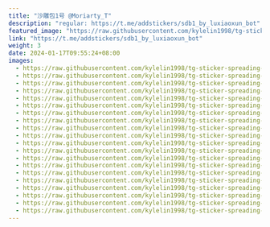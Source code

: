 ```yaml
---
title: "沙雕包1号 @Moriarty_T"
description: "regular: https://t.me/addstickers/sdb1_by_luxiaoxun_bot"
featured_image: "https://raw.githubusercontent.com/kylelin1998/tg-sticker-spreading-worldwide-images/main/img/a3166510-d4a4-48d5-a8b9-228975fef2d3.jpg"
link: "https://t.me/addstickers/sdb1_by_luxiaoxun_bot"
weight: 3
date: 2024-01-17T09:55:24+08:00
images:
  - https://raw.githubusercontent.com/kylelin1998/tg-sticker-spreading-worldwide-images/main/img/a3166510-d4a4-48d5-a8b9-228975fef2d3.jpg
  - https://raw.githubusercontent.com/kylelin1998/tg-sticker-spreading-worldwide-images/main/img/b02c2c97-2a24-40b8-be26-d9ca5c6fb904.jpg
  - https://raw.githubusercontent.com/kylelin1998/tg-sticker-spreading-worldwide-images/main/img/c85baae7-ed03-4859-87ab-52f28c78617b.jpg
  - https://raw.githubusercontent.com/kylelin1998/tg-sticker-spreading-worldwide-images/main/img/19f09bdc-ee4d-4e00-a73a-ef426af2609a.jpg
  - https://raw.githubusercontent.com/kylelin1998/tg-sticker-spreading-worldwide-images/main/img/b7f145a3-92e5-43e8-a06a-e829b4387a47.jpg
  - https://raw.githubusercontent.com/kylelin1998/tg-sticker-spreading-worldwide-images/main/img/d5bfac1b-da6a-41b2-b08f-256c2f8d5eef.jpg
  - https://raw.githubusercontent.com/kylelin1998/tg-sticker-spreading-worldwide-images/main/img/5ee5fb28-a4e7-4fab-ab51-5047cdcddd01.jpg
  - https://raw.githubusercontent.com/kylelin1998/tg-sticker-spreading-worldwide-images/main/img/5c6cb247-0976-46a0-ba71-ea909bc08fef.jpg
  - https://raw.githubusercontent.com/kylelin1998/tg-sticker-spreading-worldwide-images/main/img/01ac6992-839c-498d-b5b5-f6fba53a3816.jpg
  - https://raw.githubusercontent.com/kylelin1998/tg-sticker-spreading-worldwide-images/main/img/50fb8e79-aace-457e-94e6-ad73cf906075.jpg
  - https://raw.githubusercontent.com/kylelin1998/tg-sticker-spreading-worldwide-images/main/img/538483eb-043d-4fa4-b6e1-b783d7e76c89.jpg
  - https://raw.githubusercontent.com/kylelin1998/tg-sticker-spreading-worldwide-images/main/img/a05026df-a191-4268-9ce9-74cb9f7634ab.jpg
  - https://raw.githubusercontent.com/kylelin1998/tg-sticker-spreading-worldwide-images/main/img/18005fdd-f341-4e67-a225-9d1c0164216c.jpg
  - https://raw.githubusercontent.com/kylelin1998/tg-sticker-spreading-worldwide-images/main/img/a46ef667-5627-4eca-925f-7978b9156f0e.jpg
  - https://raw.githubusercontent.com/kylelin1998/tg-sticker-spreading-worldwide-images/main/img/30a8aae4-c01b-455f-9a28-e65fc491f695.jpg
  - https://raw.githubusercontent.com/kylelin1998/tg-sticker-spreading-worldwide-images/main/img/c3bfe8d3-d8dc-40d0-95b1-144874a247c6.jpg
  - https://raw.githubusercontent.com/kylelin1998/tg-sticker-spreading-worldwide-images/main/img/bea5a19c-322e-4e48-95c5-e00158d492a5.jpg
  - https://raw.githubusercontent.com/kylelin1998/tg-sticker-spreading-worldwide-images/main/img/c21fd947-5051-4e71-8ae9-73a082e57dd2.jpg
  - https://raw.githubusercontent.com/kylelin1998/tg-sticker-spreading-worldwide-images/main/img/0594b36b-8a54-491a-b267-39de7c1ce070.jpg
  - https://raw.githubusercontent.com/kylelin1998/tg-sticker-spreading-worldwide-images/main/img/4582f061-6a5d-4f3f-951f-f6d6e632adc1.jpg
---
```

